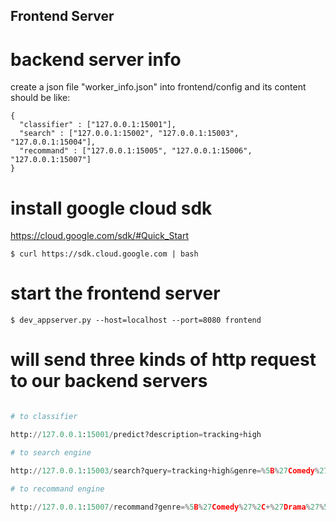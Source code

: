 ## Frontend Server

# backend server info

create a json file "worker_info.json" into frontend/config and its content should be like:

```
{
  "classifier" : ["127.0.0.1:15001"],
  "search" : ["127.0.0.1:15002", "127.0.0.1:15003", "127.0.0.1:15004"],
  "recommand" : ["127.0.0.1:15005", "127.0.0.1:15006", "127.0.0.1:15007"]
}

```

# install google cloud sdk

https://cloud.google.com/sdk/#Quick_Start

```
$ curl https://sdk.cloud.google.com | bash

```

# start the frontend server

```
$ dev_appserver.py --host=localhost --port=8080 frontend

```

# will send three kinds of http request to our backend servers

```python

# to classifier

http://127.0.0.1:15001/predict?description=tracking+high

# to search engine 

http://127.0.0.1:15003/search?query=tracking+high&genre=%5B%27Comedy%27%2C+%27Drama%27%5D

# to recommand engine

http://127.0.0.1:15007/recommand?genre=%5B%27Comedy%27%2C+%27Drama%27%5D&user=158238155239231271481


```

